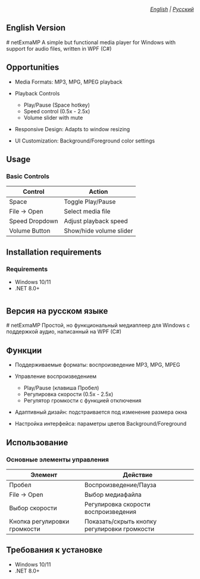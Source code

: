 <p align="right">
  <em> 
    <a href="#english">English</a> | 
    <a href="#russian">Русский</a>
  </em>
</p>

<h2 id="english">English Version</h2>
# netExmaMP
A simple but functional media player for Windows with support for audio files, written in WPF (C#)

## Opportunities
- Media Formats: MP3, MPG, MPEG playback
- Playback Controls
  - Play/Pause (Space hotkey)
  - Speed control (0.5x - 2.5x)
  - Volume slider with mute

- Responsive Design: Adapts to window resizing
- UI Customization: Background/Foreground color settings

## Usage
### Basic Controls
| Control        | Action                  |
|----------------|-------------------------|
| Space          | Toggle Play/Pause       |
| File → Open    | Select media file       |
| Speed Dropdown | Adjust playback speed   |
| Volume Button  | Show/hide volume slider |

## Installation requirements
### Requirements
- Windows 10/11
- .NET 8.0+

<h2 id="russian" style="margin-top: 40px;">Версия на русском языке</h2>
# netExmaMP
Простой, но функциональный медиаплеер для Windows с поддержкой аудио, написанный на WPF (C#)

## Функции
- Поддерживаемые форматы: воспроизведение MP3, MPG, MPEG
- Управление воспроизведением
  - Play/Pause (клавиша Пробел)
  - Регулировка скорости (0.5x - 2.5x)
  - Регулятор громкости с функцией отключения

- Адаптивный дизайн: подстраивается под изменение размера окна
- Настройка интерфейса: параметры цветов Background/Foreground

## Использование
### Основные элементы управления
| Элемент        | Действие                  |
|----------------|-------------------------|
| Пробел          | Воспроизведение/Пауза       |
| File → Open    | Выбор медиафайла       |
| Выбор скорости | Регулировка скорости воспроизведения   |
| Кнопка регулировки громкости  | Показать/скрыть кнопку регулировки громкости |

## Требования к установке
- Windows 10/11
- .NET 8.0+
